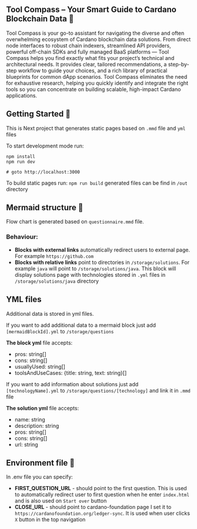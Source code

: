 ## Tool Compass – Your Smart Guide to Cardano Blockchain Data 🧭

Tool Compass is your go-to assistant for navigating the diverse and often overwhelming ecosystem of Cardano blockchain data solutions. From direct node interfaces to robust chain indexers, streamlined API providers,  powerful off-chain SDKs and fully managed BaaS platforms — Tool Compass helps you find exactly what fits your project’s technical and architectural needs. It provides clear, tailored recommendations, a step-by-step workflow to guide your choices, and a rich library of practical blueprints for common dApp scenarios. Tool Compass eliminates the need for exhaustive research, helping you quickly identify and integrate the right tools so you can concentrate on building scalable, high-impact Cardano applications.

## Getting Started 🚀

This is Next project that generates static pages based on `.mmd` file and `yml` files

To start development mode run:
```
npm install
npm run dev

# goto http://localhost:3000
```

To build static pages run: `npm run build` generated files can be find in `/out` directory

## Mermaid structure 🧬

Flow chart is generated based on `questionnaire.mmd` file.

### Behaviour:

- **Blocks with external links** automatically redirect users to external page. For example `https://github.com`
- **Blocks with relative links** point to directories in `/storage/solutions`. For example `java` will point to `/storage/solutions/java`. This block will display solutions page with technologies stored in `.yml` files in `/storage/solutions/java` directory

## YML files

Additional data is stored in yml files.

If you want to add additional data to a mermaid block just add `[mermaidBlockId].yml` to `/storage/questions`

**The block yml** file accepts:
- pros: string[]
- cons: string[]
- usuallyUsed: string[]
- toolsAndUseCases: {title: string, text: string}[]

If you want to add information about solutions just add `[technologyName].yml` to `/storage/questions/[technology]` and link it in `.mmd` file

**The solution yml** file accepts:
- name: string
- description: string
- pros: string[]
- cons: string[]
- url: string

## Environment file 🌱
In .env file you can specify:

- **FIRST_QUESTION_URL** - should point to the first question. This is used to automatically redirect user to first question when he enter `index.html` and is also used on `Start over` button 
- **CLOSE_URL** - should point to cardano-foundation page I set it to `https://cardanofoundation.org/ledger-sync`. It is used when user clicks `X` button in the top navigation


